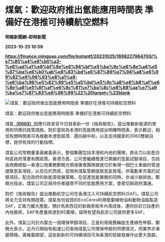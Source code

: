 # 煤氣：歡迎政府推出氫能應用時間表 準備好在港推可持續航空燃料
**明報新聞網-即時新聞**

**2023-10-25 10:59**

**https://finance.mingpao.com/fin/instantf/20231025/1698227964700/%e7%85%a4%e6%b0%a3-%e6%ad%a1%e8%bf%8e%e6%94%bf%e5%ba%9c%e6%8e%a8%e5%87%ba%e6%b0%ab%e8%83%bd%e6%87%89%e7%94%a8%e6%99%82%e9%96%93%e8%a1%a8-%e6%ba%96%e5%82%99%e5%a5%bd%e5%9c%a8%e6%b8%af%e6%8e%a8%e5%8f%af%e6%8c%81%e7%ba%8c%e8%88%aa%e7%a9%ba%e7%87%83%e6%96%99%22%20target=%22blank**

![煤氣：歡迎政府推出氫能應用時間表 準備好在港推可持續航空燃料](https://fs.mingpao.com/fin/20231025/s00010/febc6074d12ed55492d32b0ce12ff1bc.jpg)

煤氣：歡迎政府推出氫能應用時間表 準備好在港推可持續航空燃料

煤氣[**（0003）**](https://finance.mingpao.com/fin/instantf/20231025/1698227964700/stock1.php?code=0003)因應行政長官今日發表新一份《施政報告》，提出推動新能源的使用和供應的政策措施，對於當局為本港的氫能應用提出明確時間表，表示歡迎，相信有關時間表可為推動本港氫經濟、邁向碳中和，以及支持國家的3060雙碳目標，提供有效的行動指標。

煤氣公司常務董事黃維義表示，整個集團包括本港和內地的團隊，將全力以赴配合特區政府落實有關政策。香港方面，公司會繼續推進已開展的氫能試驗項目，包括由商務總監—香港公用業務鄭曉光領導專責團隊跟進位於柴灣一個巴士車廠的管道提取氫氣項目，以及位於西貢，從現有煤氣管網提取氫氣發電，供電動車充電的試驗項目，配合政府的新能源發展策略，在促進氫能業務的同時，亦减少碳排放。鄭曉光指出，煤氣公司正與持份者磋商不同的氫能應用方案，會密切與政府溝通。

對於《施政報告》提出推動航空公司在香港注入可持續航空燃料(SAF)，煤氣公司將全力支持有關政策。煤氣有份投資的EcoCeres利用廢棄植物油和動物油脂製造SAF，正致力擴大產能，預計馬來西亞的新廠房兩年內落成後，連同目前已投產的內地廠房，SAF年產量將達到65萬噸，屆時有望為航空公司提供更多SAF。

此外，煤氣公司於內蒙古一個環保甲醇項目，正是利用廢舊輪胎生產綠色甲醇。鄭曉光表示，近月已開始有船運公司查詢煤氣公司環保甲醇的供應情況，而業界亦漸趨積極。黃維義期望，這些創新的可持續項目可為香港的低碳發展作出更大貢獻。